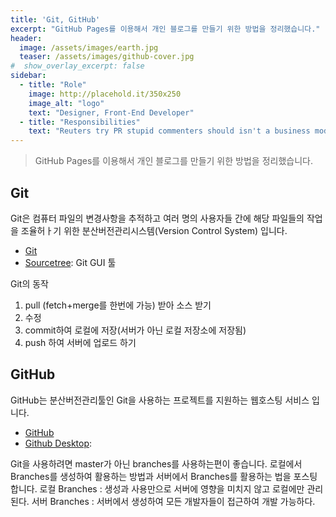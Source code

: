 ```yaml
---
title: 'Git, GitHub'
excerpt: "GitHub Pages를 이용해서 개인 블로그를 만들기 위한 방법을 정리했습니다."
header:
  image: /assets/images/earth.jpg
  teaser: /assets/images/github-cover.jpg
#  show_overlay_excerpt: false
sidebar:
  - title: "Role"
    image: http://placehold.it/350x250
    image_alt: "logo"
    text: "Designer, Front-End Developer"
  - title: "Responsibilities"
    text: "Reuters try PR stupid commenters should isn't a business model"
---
```


> GitHub Pages를 이용해서 개인 블로그를 만들기 위한 방법을 정리했습니다.

## Git

Git은 컴퓨터 파일의 변경사항을 추적하고 여러 명의 사용자들 간에 해당 파일들의 작업을 조율허ㅏ기 위한 분산버전관리시스템(Version Control System) 입니다.
* [Git](http://git-scm.com/)
* [Sourcetree](https://www.sourcetreeapp.com/): Git GUI 툴

Git의 동작
1. pull (fetch+merge를 한번에 가능) 받아 소스 받기
2. 수정
3. commit하여 로컬에 저장(서버가 아닌 로컬 저장소에 저장됨)
4. push 하여 서버에 업로드 하기 

## GitHub
GitHub는 분산버전관리툴인 Git을 사용하는 프로젝트를 지원하는 웹호스팅 서비스 입니다.
* [GitHub](https://github.com/)
* [Github Desktop](https://desktop.github.com/): 

Git을 사용하려면 master가 아닌 branches를 사용하는편이 좋습니다.
로컬에서 Branches를 생성하여 활용하는 방법과 서버에서 Branches를 활용하는 법을 포스팅합니다.
로컬 Branches : 생성과 사용만으로 서버에 영향을 미치지 않고 로컬에만 관리된다.
서버 Branches : 서버에서 생성하여 모든 개발자들이 접근하여 개발 가능하다.



